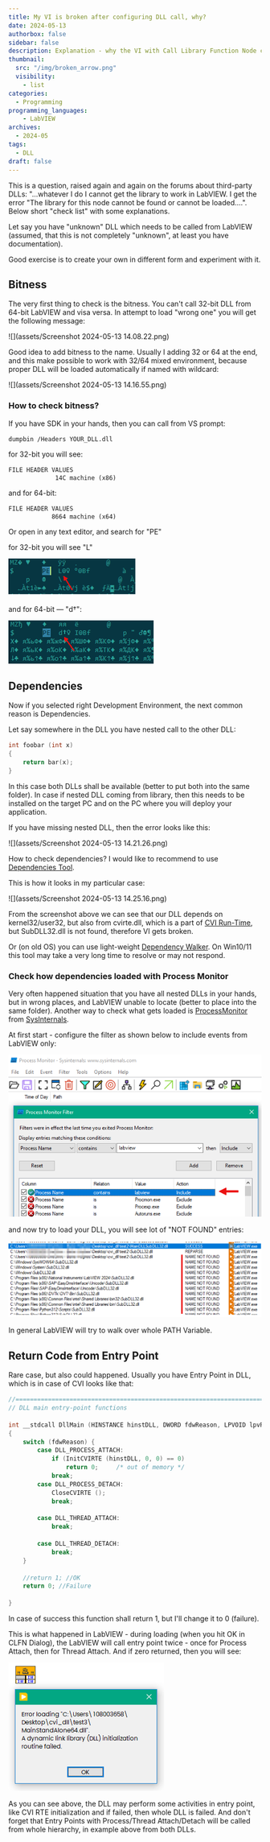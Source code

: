 ```yaml
---
title: My VI is broken after configuring DLL call, why?
date: 2024-05-13
authorbox: false
sidebar: false
description: Explanation - why the VI with Call Library Function Node could be broken
thumbnail:
  src: "/img/broken_arrow.png"
  visibility:
    - list
categories:
  - Programming
programming_languages:
    - LabVIEW
archives:
  - 2024-05
tags:
  - DLL
draft: false
---
```

This is a question, raised again and again on the forums about third-party DLLs: "...whatever I do I cannot get the library to work in LabVIEW. I get the error "The library for this node cannot be found or cannot be loaded....". Below short "check list" with some explanations.
<!--more-->
Let say you have "unknown" DLL which needs to be called from LabVIEW (assumed, that this is not completely "unknown", at least you have documentation).

Good exercise is to create your own in different form and experiment with it.

## Bitness

The very first thing to check is the bitness. You can't call 32-bit DLL from 64-bit LabVIEW and visa versa. In attempt to load "wrong one" you will get the following message:

![](assets/Screenshot 2024-05-13 14.08.22.png)

Good idea to add bitness to the name. Usually I adding 32 or 64 at the end, and this make possible to work with 32/64 mixed environment, because proper DLL will be loaded automatically if named with wildcard:

![](assets/Screenshot 2024-05-13 14.16.55.png)

### How to check bitness?

If you have SDK in your hands, then you can call from VS prompt:

```
dumpbin /Headers YOUR_DLL.dll
```

for 32-bit you will see:

```
FILE HEADER VALUES
             14C machine (x86)
```

and for 64-bit:

```
FILE HEADER VALUES
            8664 machine (x64)
```

Or open in any text editor, and search for "PE"

for 32-bit you will see "L"

![image-20240513145142934](assets/image-20240513145142934.png)

and for 64-bit — "d†":

![image-20240513145225550](assets/image-20240513145225550.png)

## Dependencies

Now if you selected right Development Environment, the next common reason is Dependencies.

Let say somewhere in the DLL you have nested call to the other DLL:

```c
int foobar (int x)
{
	return bar(x);
}
```

In this case both DLLs shall be available (better to put both into the same folder). In case if nested DLL coming from library, then this needs to be installed on the target PC and on the PC where you will deploy your application.

If you have missing nested DLL, then the error looks like this:

![](assets/Screenshot 2024-05-13 14.21.26.png)

How to check dependencies? I would like to recommend to use [Dependencies Tool](https://github.com/lucasg/Dependencies).

This is how it looks in my particular case:

![](assets/Screenshot 2024-05-13 14.25.16.png)

From the screenshot above we can see that our DLL depends on kernel32/user32, but also from cvirte.dll, which is a part of [CVI Run-Time](https://www.ni.com/en/support/downloads/software-products/download.labwindows-cvi-runtime.html#352886), but SubDLL32.dll is not found, therefore VI gets broken.

Or (on old OS) you can use light-weight  [Dependency Walker](https://www.dependencywalker.com). On Win10/11 this tool may take a very long time to resolve or may not respond.

### Check how dependencies loaded with Process Monitor 

Very often happened situation that you have all nested DLLs in your hands, but in wrong places, and LabVIEW unable to locate (better to place into the same folder). Another way to check what gets loaded is [ProcessMonitor](https://learn.microsoft.com/en-us/sysinternals/downloads/procmon) from [SysInternals](https://learn.microsoft.com/en-us/sysinternals/).

At first start - configure the filter as shown below to include events from LabVIEW only:

![image-20240513143155933](assets/image-20240513143155933.png)

and now try to load your DLL, you will see lot of "NOT FOUND" entries:

![image-20240513143445483](assets/image-20240513143445483.png)

In general LabVIEW will try to walk over whole PATH Variable.

## Return Code from Entry Point

Rare case, but also could happened. Usually you have Entry Point in DLL, which is in case of CVI looks like that:

```c
//==============================================================================
// DLL main entry-point functions

int __stdcall DllMain (HINSTANCE hinstDLL, DWORD fdwReason, LPVOID lpvReserved)
{
	switch (fdwReason) {
		case DLL_PROCESS_ATTACH:
			if (InitCVIRTE (hinstDLL, 0, 0) == 0)
				return 0;	  /* out of memory */
			break;
		case DLL_PROCESS_DETACH:
			CloseCVIRTE ();
			break;
			
		case DLL_THREAD_ATTACH:
			break;

		case DLL_THREAD_DETACH:
			break;
	}
	
	//return 1; //OK
	return 0; //Failure
	
}
```

In case of success this function shall return 1, but I'll change it to 0 (failure).

This is what happened in LabVIEW - during loading (when you hit OK in CLFN Dialog), the LabVIEW will call entry point twice - once for Process Attach, then for Thread Attach. And if zero returned, then you will see:

![image-20240513144355406](assets/image-20240513144355406.png)

As you can see above, the DLL may perform some activities in entry point, like CVI RTE initialization and if failed, then whole DLL is failed. And don't forget that Entry Points with Process/Thread Attach/Detach will be called from whole hierarchy, in example above from both DLLs.

